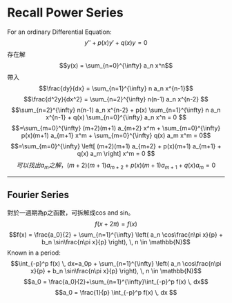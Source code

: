 # Recall Power Series
For an ordinary Differential Equation: 
$$y'' + p(x)y' + q(x)y = 0$$
存在解
$$y(x) = \sum_{n=0}^{\infty} a_n x^n$$
帶入
$$\frac{dy}{dx} = \sum_{n=1}^{\infty} n a_n x^{n-1}$$
$$\frac{d^2y}{dx^2} = \sum_{n=2}^{\infty} n(n-1) a_n x^{n-2}
$$
$$\sum_{n=2}^{\infty} n(n-1) a_n x^{n-2} + p(x) \sum_{n=1}^{\infty} n a_n x^{n-1} + q(x) \sum_{n=0}^{\infty} a_n x^n = 0
$$
$$=\sum_{m=0}^{\infty} (m+2)(m+1) a_{m+2} x^m + \sum_{m=0}^{\infty} p(x)(m+1) a_{m+1} x^m + \sum_{m=0}^{\infty} q(x) a_m x^m = 0$$
$$=\sum_{m=0}^{\infty} \left[ (m+2)(m+1) a_{m+2} + p(x)(m+1) a_{m+1} + q(x) a_m \right] x^m = 0
$$
$$可以找出a_m之解，(m+2)(m+1) a_{m+2} + p(x)(m+1) a_{m+1} + q(x) a_m=0$$

---
## Fourier Series
對於一週期為p之函數，可拆解成cos and sin。
$$f(x+2\pi)=f(x)$$
$$f(x) = \frac{a_0}{2} + \sum_{n=1}^{\infty} \left( a_n \cos\frac{n\pi x}{p} + b_n \sin\frac{n\pi x}{p} \right), \, n \in \mathbb{N}$$
Known in a period:
$$\int_{-p}^p f(x) \, dx=a_0p + \sum_{n=1}^{\infty} \left( a_n \cos\frac{n\pi x}{p} + b_n \sin\frac{n\pi x}{p} \right), \, n \in \mathbb{N}$$
$$a_0 = \frac{a_0}{2}+\sum_{n=1}^{\infty}\int_{-p}^p f(x) \, dx$$
$$a_0 = \frac{1}{p} \int_{-p}^p f(x) \, dx
$$